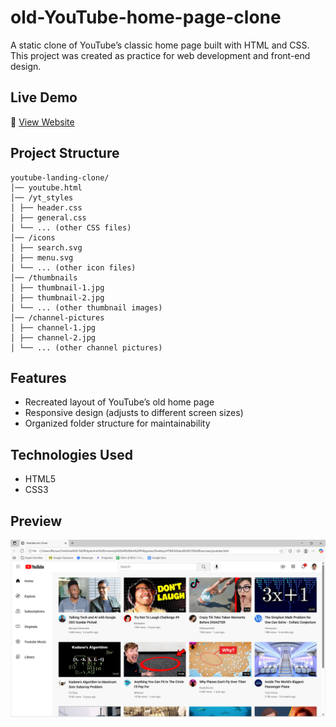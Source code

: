 # old-YouTube-home-page-clone

A static clone of YouTube’s classic home page built with HTML and CSS. This project was created as practice for web development and front-end design.

## Live Demo
🔗 [View Website](https://Romar-jpg.github.io/youtube-landing-clone/)

## Project Structure
```
youtube-landing-clone/
│── youtube.html
│── /yt_styles
│ ├── header.css
│ ├── general.css
│ └── ... (other CSS files)
│── /icons
│ ├── search.svg
│ ├── menu.svg
│ └── ... (other icon files)
│── /thumbnails
│ ├── thumbnail-1.jpg
│ ├── thumbnail-2.jpg
│ └── ... (other thumbnail images)
│── /channel-pictures
│ ├── channel-1.jpg
│ ├── channel-2.jpg
│ └── ... (other channel pictures)
```

## Features
- Recreated layout of YouTube’s old home page
- Responsive design (adjusts to different screen sizes)
- Organized folder structure for maintainability

## Technologies Used
- HTML5
- CSS3

## Preview
![YouTube Clone Screenshot](screenshot.png)
